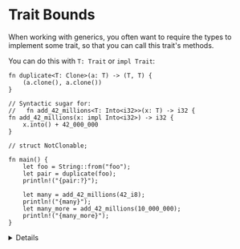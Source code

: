 # Trait Bounds

When working with generics, you often want to require the types to implement
some trait, so that you can call this trait's methods.

You can do this with `T: Trait` or `impl Trait`:

```rust,editable
fn duplicate<T: Clone>(a: T) -> (T, T) {
    (a.clone(), a.clone())
}

// Syntactic sugar for:
//   fn add_42_millions<T: Into<i32>>(x: T) -> i32 {
fn add_42_millions(x: impl Into<i32>) -> i32 {
    x.into() + 42_000_000
}

// struct NotClonable;

fn main() {
    let foo = String::from("foo");
    let pair = duplicate(foo);
    println!("{pair:?}");

    let many = add_42_millions(42_i8);
    println!("{many}");
    let many_more = add_42_millions(10_000_000);
    println!("{many_more}");
}
```

<details>

Show a `where` clause, students will encounter it when reading code.

```rust,ignore
fn duplicate<T>(a: T) -> (T, T)
where
    T: Clone,
{
    (a.clone(), a.clone())
}
```

- It declutters the function signature if you have many parameters.
- It has additional features making it more powerful.
  - If someone asks, the extra feature is that the type on the left of ":" can
    be arbitrary, like `Option<T>`.

</details>
